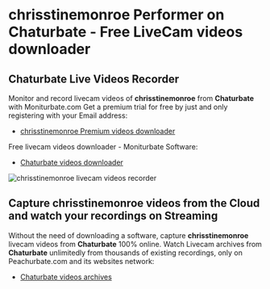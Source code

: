 # chrisstinemonroe Performer on Chaturbate - Free LiveCam videos downloader

## Chaturbate Live Videos Recorder

Monitor and record livecam videos of **chrisstinemonroe** from **Chaturbate** with Moniturbate.com
Get a premium trial for free by just and only registering with your Email address:
* [chrisstinemonroe Premium videos downloader](https://moniturbate.com/request-demo-licence-key.html)

Free livecam videos downloader - Moniturbate Software:
* [Chaturbate videos downloader](https://moniturbate.com/moniturbate-download-software.html)

![chrisstinemonroe livecam videos recorder](https://peachurnet.com/templates/moniturbate-software.png)


## Capture chrisstinemonroe videos from the Cloud and watch your recordings on Streaming

Without the need of downloading a software, capture **chrisstinemonroe** livecam videos from **Chaturbate** 100% online.
Watch Livecam archives from **Chaturbate** unlimitedly from thousands of existing recordings, only on Peachurbate.com and its websites network:
* [Chaturbate videos archives](https://peachurnet.com/)